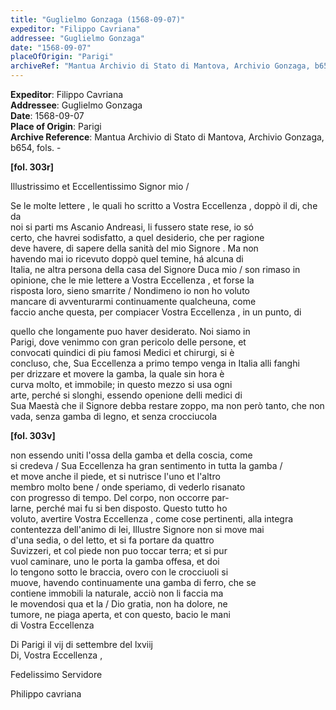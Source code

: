 ```yaml
---
title: "Guglielmo Gonzaga (1568-09-07)"
expeditor: "Filippo Cavriana"
addressee: "Guglielmo Gonzaga"
date: "1568-09-07"
placeOfOrigin: "Parigi"
archiveRef: "Mantua Archivio di Stato di Mantova, Archivio Gonzaga, b654, fols. -"
---
```


**Expeditor**: Filippo Cavriana  
**Addressee**: Guglielmo Gonzaga  
**Date**: 1568-09-07  
**Place of Origin**: Parigi  
**Archive Reference**: Mantua Archivio di Stato di Mantova, Archivio Gonzaga, b654, fols. -  


**[fol. 303r]**

Illustrissimo  et Eccellentissimo Signor  mio /

  
Se le molte lettere , le quali ho scritto a Vostra Eccellenza , doppò il di, che da   
noi si parti ms Ascanio Andreasi, li fussero state rese, io só   
certo, che havrei sodisfatto, a quel desiderio, che per ragione   
deve havere, di sapere della sanità del mio Signore . Ma non   
havendo  mai io ricevuto doppò quel temine, há alcuna di   
Italia, ne altra persona della casa del Signore  Duca mio / son rimaso in opinione, che le mie lettere  a Vostra Eccellenza , et forse la   
risposta loro, sieno smarrite / Nondimeno io non ho voluto   
mancare di avventurarmi continuamente qualcheuna, come   
faccio anche questa, per compiacer Vostra Eccellenza , in un punto, di   
  
quello  che longamente puo haver desiderato. Noi siamo in   
Parigi, dove venimmo  con gran pericolo delle persone, et   
convocati quindici di piu famosi Medici et chirurgi, si è   
concluso, che, Sua Eccellenza  a primo tempo venga in Italia alli fanghi   
per drizzare et movere la gamba, la quale sin hora è   
curva molto, et immobile; in questo mezzo si usa ogni   
arte, perché si slonghi, essendo openione delli medici di   
Sua Maestà  che il Signore  debba restare zoppo, ma non però tanto, che non vada, senza gamba di legno, et senza crocciucola


**[fol. 303v]**

  
non  essendo uniti l'ossa della gamba et della coscia, come   
si credeva / Sua Eccellenza  ha gran sentimento in tutta la gamba /   
et move anche il piede, et si nutrisce l'uno et l'altro   
membro molto bene / onde speriamo, di vederlo risanato   
con progresso di tempo. Del corpo, non occorre par-  
larne, perché mai fu si ben disposto. Questo tutto ho   
voluto, avertire Vostra Eccellenza , come cose pertinenti, alla integra   
contentezza dell'animo di lei, Illustre Signore  non si move mai   
d'una sedia, o del letto, et si fa portare da quattro   
Suvizzeri, et col piede non puo toccar terra; et si pur   
vuol caminare, uno le porta la gamba offesa, et doi   
lo tengono sotto le braccia, overo con le crocciuoli si   
muove, havendo  continuamente una gamba di ferro, che se   
contiene immobili la naturale, acciò non li faccia ma   
le movendosi qua et la / Dio gratia, non  ha dolore, ne   
tumore, ne piaga aperta, et con questo, bacio le mani   
di Vostra Eccellenza 

Di Parigi il vij di settembre  del lxviij  
Di, Vostra Eccellenza ,
                 
Fedelissimo  Servidore
                 
Philippo cavriana

